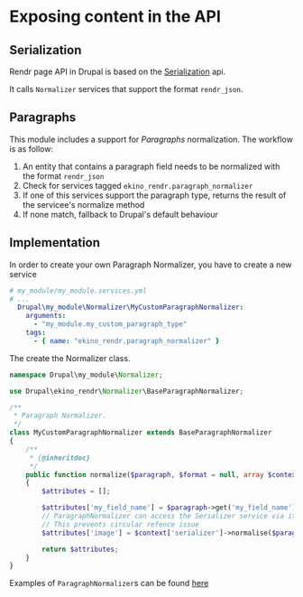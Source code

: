 # Exposing content in the API

## Serialization

Rendr page API in Drupal is based on the [Serialization](https://www.drupal.org/docs/8/api/serialization-api/serialization-api-overview) api.

It calls `Normalizer` services that support the format `rendr_json`.

## Paragraphs

This module includes a support for *Paragraphs* normalization. The workflow is as follow:
1. An entity that contains a paragraph field needs to be normalized with the format `rendr_json`
2. Check for services tagged `ekino_rendr.paragraph_normalizer`
3. If one of this services support the paragraph type, returns the result of the servicee's normalize method
4. If none match, fallback to Drupal's default behaviour

## Implementation

In order to create your own Paragraph Normalizer, you have to create a new service

```yaml
# my_module/my_module.services.yml
# ...
  Drupal\my_module\Normalizer\MyCustomParagraphNormalizer:
    arguments:
      - "my_module.my_custom_paragraph_type"
    tags:
      - { name: "ekino_rendr.paragraph_normalizer" }

```

The create the Normalizer class.

```php
namespace Drupal\my_module\Normalizer;

use Drupal\ekino_rendr\Normalizer\BaseParagraphNormalizer;

/**
 * Paragraph Normalizer.
 */
class MyCustomParagraphNormalizer extends BaseParagraphNormalizer
{
    /**
     * {@inheritdoc}
     */
    public function normalize($paragraph, $format = null, array $context = [])
    {
        $attributes = [];

        $attributes['my_field_name'] = $paragraph->get('my_field_name')->value;
        // ParagraphNormalizer can access the Serializer service via it's context
        // This prevents circular refence issue
        $attributes['image'] = $context['serializer']->normalise($paragraph->get('image'), $format, $context);

        return $attributes;
    }
}

```

Examples of `ParagraphNormalizer`s can be found [here](https://github.com/ekino/rendr/tree/master/examples/cms-drupal/src/html/modules/custom/rendr_demo/src/Normalizer)

